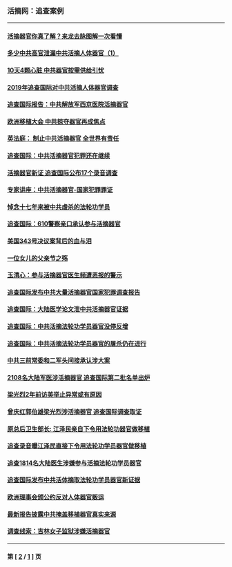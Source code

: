 ### 活摘网：追查案例
---
#### [活摘器官你真了解？来龙去脉图解一次看懂](../../pages/nf5880/n13013820.md?10100430) 
#### [多少中共高官泄漏中共活摘人体器官（1）](../../pages/nf5880/n12671234.md?10100430) 
#### [10天4颗心脏 中共器官按需供给引忧](../../pages/nf5880/n12326366.md?10100430) 
#### [2019年追查国际对中共活摘人体器官调查](../../pages/nf5880/n11917733.md?10100430) 
#### [追查国际报告：中共解放军西京医院活摘器官](../../pages/nf5880/n11838359.md?10100430) 
#### [欧洲移植大会 中共掠夺器官再成焦点](../../pages/nf5880/n11538883.md?10100430) 
#### [英法庭： 制止中共活摘器官 全世界有责任](../../pages/nf5880/n11330691.md?10100430) 
#### [追查国际：中共活摘器官犯罪还在继续](../../pages/nf5880/n11218301.md?10100430) 
#### [活摘器官新证 追查国际公布17个录音调查](../../pages/nf5880/n10897744.md?10100430) 
#### [专家讲座：中共活摘器官-国家犯罪罪证](../../pages/nf5880/n8828153.md?10100430) 
#### [悼念十七年来被中共虐杀的法轮功学员](../../pages/nf5880/n8124823.md?10100430) 
#### [追查国际：610警察亲口承认参与活摘器官](../../pages/nf5880/n8109067.md?10100430) 
#### [美国343号决议案背后的血与泪](../../pages/nf5880/n8020684.md?10100430) 
#### [一位女儿的父亲节之殇](../../pages/nf5880/n8014122.md?10100430) 
#### [玉清心：参与活摘器官医生频遭恶报的警示](../../pages/nf5880/n4637546.md?10100430) 
#### [追查国际发布中共大量活摘器官国家犯罪调查报告](../../pages/nf5880/n4613428.md?10100430) 
#### [追查国际：大陆医学论文泄中共活摘器官证据](../../pages/nf5880/n4608794.md?10100430) 
#### [追查国际：中共活摘法轮功学员器官没停反增](../../pages/nf5880/n4584075.md?10100430) 
#### [追查国际：中共活摘法轮功学员器官的屠杀仍在进行](../../pages/nf5880/n4299154.md?10100430) 
#### [中共三前常委和二军头间接承认涉大案](../../pages/nf5880/n4286244.md?10100430) 
#### [2108名大陆军医涉活摘器官 追查国际第二批名单出炉](../../pages/nf5880/n4284769.md?10100430) 
#### [梁光烈2年前访美举止异常或有原因](../../pages/nf5880/n4279686.md?10100430) 
#### [曾庆红郭伯雄梁光烈涉活摘器官 追查国际调查取证](../../pages/nf5880/n4278462.md?10100430) 
#### [原总后卫生部长: 江泽民亲自下令用法轮功器官做移植](../../pages/nf5880/n4263864.md?10100430) 
#### [追查录音曝江泽民直接下令用法轮功学员器官做移植](../../pages/nf5880/n4261268.md?10100430) 
#### [追查1814名大陆医生涉嫌参与活摘法轮功学员器官](../../pages/nf5880/n4259055.md?10100430) 
#### [追查国际发布中共活体摘取法轮功学员器官新证据](../../pages/nf5880/n4258255.md?10100430) 
#### [欧洲理事会颁公约反对人体器官贩运](../../pages/nf5880/n4206955.md?10100430) 
#### [最新报告披露中共掩盖移植器官真实来源](../../pages/nf5880/n4140084.md?10100430) 
#### [调查线索：吉林女子监狱涉嫌活摘器官](../../pages/nf5880/n4044366.md?10100430) 

---
#### 第 [ [2](./2.md?10100430) / [1](./1.md?10100430) ] 页
